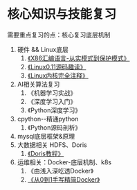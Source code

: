 # 核心知识与技能复习
需要重点复习的点：核心复习底层机制

1. 硬件 && Linux底层
   1. [《X86汇编语言-从实模式到保护模式》](https://github.com/pankypan/KnowledgeAndSkillsReview/tree/master/Hardware%26%26LinuxKernel/X86%E6%B1%87%E7%BC%96-%E4%BB%8E%E5%AE%9E%E6%A8%A1%E5%BC%8F%E5%88%B0%E4%BF%9D%E6%8A%A4%E6%A8%A1%E5%BC%8F)
   2. [《Linux0.11源码趣读》](https://github.com/pankypan/KnowledgeAndSkillsReview/tree/master/Hardware%26%26LinuxKernel/Linux0.11%E8%B6%A3%E8%AF%BB)
   3. [《Linux内核完全注释》](https://github.com/pankypan/KnowledgeAndSkillsReview/tree/master/Hardware%26%26LinuxKernel/Linux%E5%86%85%E6%A0%B8%E5%AE%8C%E5%85%A8%E6%B3%A8%E9%87%8A)
2. AI相关算法复习
   1. 《机器学习实战》
   2. 《深度学习入门》
   3. 《Python深度学习》
3. cpython--精通python
   1. 《Python源码剖析》
4. mysql底层框架&原理
5. 大数据相关 HDFS、Doris
   1. [《Doris教程》](https://www.yuque.com/yxiansheng-njx6f/atzcxl/ppnd54dpqf7m4ppz)
6. 运维相关：Docker-底层机制、k8s
   1. 《由浅入深吃透Docker》
   2. [《从0到1手写精简Docker》](https://github.com/pankypan/KnowledgeAndSkillsReview/blob/master/OperationAndMaintence/%E4%BB%8E0%E5%88%B01%E6%89%8B%E5%86%99%E7%B2%BE%E7%AE%80Docker.md)


